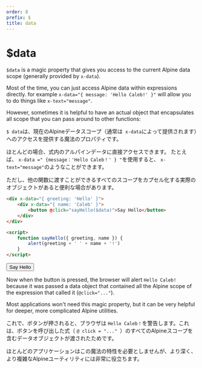 ```yaml
---
order: 8
prefix: $
title: data
---
```


# $data

`$data` is a magic property that gives you access to the current Alpine data scope (generally provided by `x-data`).

Most of the time, you can just access Alpine data within expressions directly. for example `x-data="{ message: 'Hello Caleb!' }"` will allow you to do things like `x-text="message"`.

However, sometimes it is helpful to have an actual object that encapsulates all scope that you can pass around to other functions:

`$ data`は、現在のAlpineデータスコープ（通常は` x-data`によって提供されます）へのアクセスを提供する魔法のプロパティです。

ほとんどの場合、式内のアルパインデータに直接アクセスできます。 たとえば、 `x-data =" {message：'Hello Caleb！' } "`を使用すると、 `x-text="message"`のようなことができます。

ただし、他の関数に渡すことができるすべてのスコープをカプセル化する実際のオブジェクトがあると便利な場合があります。

```html
<div x-data="{ greeting: 'Hello' }">
    <div x-data="{ name: 'Caleb' }">
        <button @click="sayHello($data)">Say Hello</button>
    </div>
</div>

<script>
    function sayHello({ greeting, name }) {
        alert(greeting + ' ' + name + '!')
    }
</script>
```

<!-- START_VERBATIM -->
<div x-data="{ greeting: 'Hello' }" class="demo">
    <div x-data="{ name: 'Caleb' }">
        <button @click="sayHello($data)">Say Hello</button>
    </div>
</div>

<script>
    function sayHello({ greeting, name }) {
        alert(greeting + ' ' + name + '!')
    }
</script>
<!-- END_VERBATIM -->

Now when the button is pressed, the browser will alert `Hello Caleb!` because it was passed a data object that contained all the Alpine scope of the expression that called it (`@click="..."`).

Most applications won't need this magic property, but it can be very helpful for deeper, more complicated Alpine utilities.

これで、ボタンが押されると、ブラウザは `Hello Caleb！`を警告します。これは、ボタンを呼び出した式（ `@ click = "..." `）のすべてのAlpineスコープを含むデータオブジェクトが渡されたためです。

ほとんどのアプリケーションはこの魔法の特性を必要としませんが、より深く、より複雑なAlpineユーティリティには非常に役立ちます。
